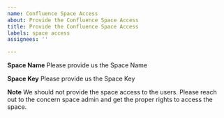 ```yaml
---
name: Confluence Space Access
about: Provide the Confluence Space Access
title: Provide the Confluence Space Access
labels: space access
assignees: ''

---
```


**Space Name**
Please provide us the Space Name

**Space Key**
Please provide us the Space Key

**Note**
We should not provide the space access to the users. Please reach out to the concern space admin and get the proper rights to access the space.
